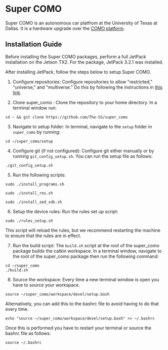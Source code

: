 # Super COMO
Super COMO is an autonomous car platfrom at the University of Texas at Dallas. It is a hardware upgrade over the [COMO platform](https://github.com/TSummersLab/como).

## Installation Guide

Before installing the Super COMO packages, perform a full JetPack installation on the Jetson TX2. For the package, JetPack 3.2.1 was installed. 

After installing JetPack, follow the steps below to setup Super COMO.

1. Configure repositories:
Configure repositories to allow "restricted," "universe," and "multiverse." Do this by following the instructions in [this link](https://help.ubuntu.com/community/Repositories/Ubuntu).

2. Clone super_como :
Clone the repository to your home directory. In a terminal window run:
```
cd ~ && git clone https://github.com/The-SS/super_como
```

3. Navigate to setup folder:
In terminal, navigate to the `setup` folder in `super_como` by running:
``` 
cd ~/super_como/setup
```

4. Configure git (if not configured):
Configure git either manually or by running `git_config_setup.sh`. You can run the setup file as follows:
```
./git_config_setup.sh
```

5. Run the following scripts:
```
sudo ./install_programs.sh

sudo ./install_ros.sh

sudo ./install_zed_sdk.sh
```

6. Setup the device rules:
Run the rules set up script:
```
sudo ./rules_setup.sh
```

This script will reload the rules, but we recommend restarting the machine to ensure that the rules are in effect.

7. Run the build script:
The `build.sh` script at the root of the super_como package builds the catkin workspace. In a terminal window, navigate to the root of the super_como package then run the following command:
```
cd ~/super_como
./build.sh
```

8. Source the workspace:
Every time a new terminal window is open you have to source your workspace.
```
source ~/super_como/workspace/devel/setup.bash
```
Alternatively, you can add this to the bashrc file to avoid having to do that every time.
```
echo "source ~/super_como/workspace/devel/setup.bash" >> ~/.bashrc
```
Once this is performed you have to restart your terminal or source the bashrc file as follows:
```
source ~/.bashrc
```



